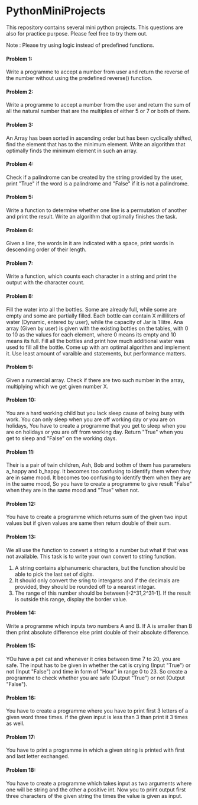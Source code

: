 # PythonMiniProjects

This repository contains several mini python projects. This questions are also for practice purpose. Please feel free to try them out. 

Note : Please try using logic instead of predefined functions.

#### Problem 1:
Write a programme to accept a number from user and return the reverse of the number without using the predefined reverse() function.

#### Problem 2:
Write a programme to accept a number from the user and return the sum of all the natural number that are the multiples of either 5 or 7 or both of them.

#### Problem 3:
An Array has been sorted in ascending order but has been cyclically shifted, find the element that has to the minimum element. Write an algorithm that optimally finds the minimum element in such an array.

#### Problem 4:
Check if a palindrome can be created by the string provided by the user, print "True" if the word is a palindrome and "False" if it is not a palindrome.

#### Problem 5:
Write a function to determine whether one line is a permutation of another and print the result. Write an algorithm that optimally finishes the task.

#### Problem 6:
Given a line, the words in it are indicated with a space, print words in descending order of their length.

#### Problem 7:
Write a function, which counts each character in a string and print the output with the character count.

#### Problem 8:
Fill the water into all the bottles. Some are already full, while some are empty and some are partially filled. Each bottle can contain X milliliters of water 
(Dynamic, entered by user), while the capacity of Jar is 1 litre. Ana array (Given by user) is given with the existing bottles on the tables, with 0 to 10 as the values for each element, where 0 means its empty and 10 means its full. Fill all the bottles and print how much additional water was used to fill all the bottle. Come up with am optimal algorithm and implement it. Use least amount of varaible and statements, but performance matters.

#### Problem 9:
Given a numercial array. Check if there are two such number in the array, multiplying which we get given number X.

#### Problem 10:
You are a hard working child but you lack sleep cause of being busy with work. You can only sleep when you are off working day or you are on holidays, You have to create a programme that you get to sleep when you are on holidays or you are off from working day. Return "True" when you get to sleep and "False" on the working days.

#### Problem 11:
Their is a pair of twin children, Ash, Bob and bothm of them has parameters a_happy and b_happy. It becomes too confusing to identify them when they are in same mood. It becomes too confusing to identify them when they are in the same mood, So you have to create a programme to give result "False" when they are in the same mood and "True" when not.

#### Problem 12:
You have to create a programme which returns sum of the given two input values but if given values are same then return double of their sum.

#### Problem 13:
We all use the function to convert a string to a number but what if that was not available. This task is to write your own convert to string function.
  1. A string contains alphanumeric characters, but the function should be able to pick the last set of digits.
  2. It should only convert the sring to intergarss and if the decimals are provided, they should be rounded off to a nearest integar.
  3. The range of this number should be between [-2^31,2^31-1]. If the result is outside this range, display the border value.
  
#### Problem 14:
Write a programme which inputs two numbers A and B. If A is smaller than B then print absolute difference else print double of their absolute difference.

#### Problem 15:
YOu have a pet cat and whenever it cries between time 7 to 20, you are safe.
The input has to be given in whether the cat is crying (Input "True") or not (Input "False") and time in form of "Hour" in range 0 to 23.
So create a programme to check whether you are safe (Output "True") or not (Output "False").

#### Problem 16:
You have to create a programme where you have to print first 3 letters of a given word three times. if the given input is less than 3 than print it 3 times as well.

#### Problem 17:
You have to print a programme in which a given string is printed with first and last letter exchanged.

#### Problem 18:
You have to create a programme which takes input as two arguments where one will be string and the other a positive int. Now you to print output first three characters of the given string the times the value is given as input.
